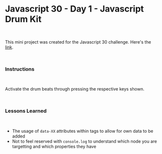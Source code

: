 # Javascript 30 - Day 1 - Javascript Drum Kit
&nbsp;

This mini project was created for the Javascript 30 challenge. Here's the [link].

[link]: https://bryanwzc.github.io/day1-js30/

&nbsp;
### Instructions
&nbsp;

Activate the drum beats through pressing the respective keys shown.

&nbsp;
### Lessons Learned
&nbsp;

- The usage of `data-XX` attributes within tags to allow for own data to be added
- Not to feel reserved with `console.log` to understand which node you are targetting and which properties they have